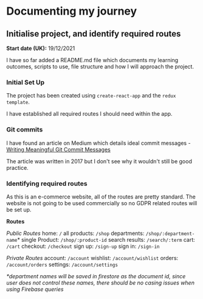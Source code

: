 # Documenting my journey

## Initialise project, and identify required routes

**Start date (UK):** 19/12/2021

I have so far added a README.md file which documents my learning outcomes, scripts to use, file structure and how I will approach the project.

### Initial Set Up

The project has been created using `create-react-app` and the `redux template`.

I have established all required routes I should need within the app.

### Git commits

I have found an article on Medium which details ideal commit messages - [Writing Meaningful Git Commit Messages](https://medium.com/@menuka/writing-meaningful-git-commit-messages-a62756b65c81)

The article was written in 2017 but I don't see why it wouldn't still be good practice.

### Identifying required routes

As this is an e-commerce website, all of the routes are pretty standard. The website is not going to be used commercially so no GDPR related routes will be set up.

**Routes**

_Public Routes_
home: `/`
all products: `/shop`
departments: `/shop/:department-name`\*
single Product: `/shop/:product-id`
search results: `/search/:term`
cart: `/cart`
checkout: `/checkout`
sign up: `/sign-up`
sign in: `/sign-in`

_Private Routes_
account: `/account`
wishlist: `/account/wishlist`
orders: `/account/orders`
settings: `/account/settings`

_\*department names will be saved in firestore as the document id, since user does not control these names, there should be no casing issues when using Firebase queries_

